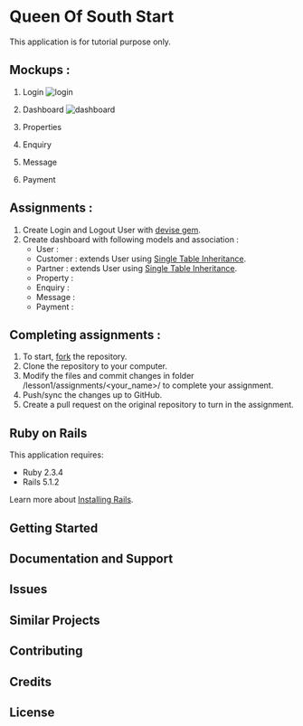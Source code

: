 Queen Of South Start
================

This application is for tutorial purpose only. 

Mockups :
-----------
 1. Login
    ![login](https://raw.githubusercontent.com/udn/rails-course/master/lesson1/queen-of-south-begin/public/mockup_login.png "Login")

 2. Dashboard
    ![dashboard](https://raw.githubusercontent.com/udn/rails-course/master/lesson1/queen-of-south-begin/public/mockup_dashboard.png "Dashboard")
    
 3. Properties
 4. Enquiry
 5. Message
 5. Payment
 

Assignments :
-----------
 1. Create Login and Logout User with [devise gem](https://github.com/plataformatec/devise).
 2. Create dashboard with following models and association : 
    - User : 
    - Customer : extends User using [Single Table Inheritance](http://guides.rubyonrails.org/association_basics.html#single-table-inheritance).
    - Partner : extends User using [Single Table Inheritance](http://guides.rubyonrails.org/association_basics.html#single-table-inheritance). 
    - Property :
    - Enquiry : 
    - Message : 
    - Payment : 

Completing assignments : 
-----------
 1. To start, [fork](https://github.com/udn/rails-course#fork-destination-box) the repository.
 2. Clone the repository to your computer.
 3. Modify the files and commit changes in folder /lesson1/assignments/<your_name>/<project> to complete your assignment.
 4. Push/sync the changes up to GitHub.
 5. Create a pull request on the original repository to turn in the assignment.

Ruby on Rails
-------------

This application requires:

- Ruby 2.3.4
- Rails 5.1.2

Learn more about [Installing Rails](http://railsapps.github.io/installing-rails.html).

Getting Started
---------------

Documentation and Support
-------------------------

Issues
-------------

Similar Projects
----------------

Contributing
------------

Credits
-------

License
-------
